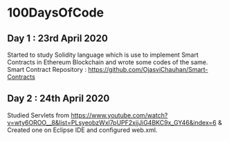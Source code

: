# 100DaysOfCode
## Day 1 : 23rd April 2020
Started to study Solidity language which is use to implement Smart Contracts in Ethereum Blockchain and wrote some codes of the same.
Smart Contract Repository : https://github.com/OjasviChauhan/Smart-Contracts
## Day 2 : 24th April 2020
Studied Servlets from https://www.youtube.com/watch?v=wty6OROO__8&list=PLsyeobzWxl7pUPF2xjjJiG4BKC9x_GY46&index=6 & Created one on Eclipse IDE and configured web.xml.
